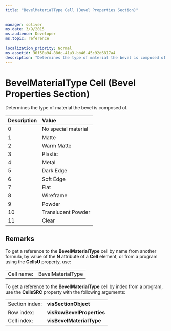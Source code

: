 ```yaml
---
title: "BevelMaterialType Cell (Bevel Properties Section)"
 
 
manager: soliver
ms.date: 3/9/2015
ms.audience: Developer
ms.topic: reference
 
localization_priority: Normal
ms.assetid: 30f50a94-88dc-41a3-bb46-45c92d6817a4
description: "Determines the type of material the bevel is composed of."
---
```


# BevelMaterialType Cell (Bevel Properties Section)

Determines the type of material the bevel is composed of. 
  
|**Description**|**Value**|
|:-----|:-----|
|0  <br/> |No special material  <br/> |
|1  <br/> |Matte  <br/> |
|2  <br/> |Warm Matte  <br/> |
|3  <br/> |Plastic  <br/> |
|4  <br/> |Metal  <br/> |
|5  <br/> |Dark Edge  <br/> |
|6  <br/> |Soft Edge  <br/> |
|7  <br/> |Flat  <br/> |
|8  <br/> |Wireframe  <br/> |
|9  <br/> |Powder  <br/> |
|10  <br/> |Translucent Powder  <br/> |
|11  <br/> |Clear  <br/> |
   
## Remarks

To get a reference to the **BevelMaterialType** cell by name from another formula, by value of the **N** attribute of a **Cell** element, or from a program using the **CellsU** property, use: 
  
|||
|:-----|:-----|
| Cell name:  <br/> | BevelMaterialType  <br/> |
   
To get a reference to the **BevelMaterialType** cell by index from a program, use the **CellsSRC** property with the following arguments: 
  
|||
|:-----|:-----|
| Section index:  <br/> |**visSectionObject** <br/> |
| Row index:  <br/> |**visRowBevelProperties** <br/> |
| Cell index:  <br/> |**visBevelMaterialType** <br/> |
   

